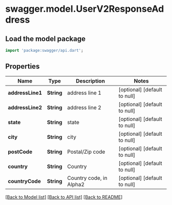# swagger.model.UserV2ResponseAddress

## Load the model package
```dart
import 'package:swagger/api.dart';
```

## Properties
Name | Type | Description | Notes
------------ | ------------- | ------------- | -------------
**addressLine1** | **String** | address line 1 | [optional] [default to null]
**addressLine2** | **String** | address line 2 | [optional] [default to null]
**state** | **String** | state | [optional] [default to null]
**city** | **String** | city | [optional] [default to null]
**postCode** | **String** | Postal/Zip code | [optional] [default to null]
**country** | **String** | Country | [optional] [default to null]
**countryCode** | **String** | Country code, in Alpha2 | [optional] [default to null]

[[Back to Model list]](../README.md#documentation-for-models) [[Back to API list]](../README.md#documentation-for-api-endpoints) [[Back to README]](../README.md)


